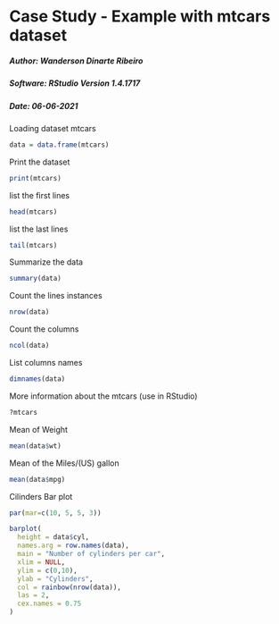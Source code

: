 # Case Study - Example with mtcars dataset

##### Author: Wanderson Dinarte Ribeiro
##### Software: RStudio Version 1.4.1717
##### Date: 06-06-2021



Loading dataset mtcars
```R
data = data.frame(mtcars)
```

Print the dataset
```R
print(mtcars)
```

list the first lines
```R
head(mtcars)
```

list the last lines
```R
tail(mtcars)
```

Summarize the data
```R
summary(data)
```

Count the lines instances
```R
nrow(data)
```

Count the columns
```R
ncol(data)
```

List columns names
```R
dimnames(data)
```

More information about the mtcars (use in RStudio)
```R
?mtcars
```

Mean of Weight
```R
mean(data$wt)
```

Mean of the Miles/(US) gallon
```R
mean(data$mpg)
```

Cilinders Bar plot
```R
par(mar=c(10, 5, 5, 3))

barplot(
  height = data$cyl, 
  names.arg = row.names(data),
  main = "Number of cylinders per car",
  xlim = NULL, 
  ylim = c(0,10), 
  ylab = "Cylinders",
  col = rainbow(nrow(data)), 
  las = 2, 
  cex.names = 0.75
)
```
